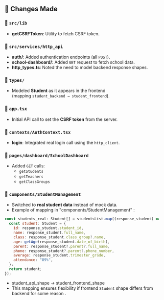 ## 📌 Changes Made

### 🔹 `src/lib`

- **getCSRFToken**: Utility to fetch CSRF token.

### 🔹 `src/services/http_api`

- **auth/**: Added authentication endpoints (all `POST`).
- **school-dashboard/**: Added `GET` request to fetch school data.
- **http_types.ts**: Noted the need to model backend response shapes.

### 🔹 `types/`

- Modeled **Student** as it appears in the frontend  
  (mapping `student_backend → student_frontend`).

### 🔹 `app.tsx`

- Initial API call to set the **CSRF token** from the server.

### 🔹 `contexts/AuthContext.tsx`

- **login**: Integrated real login call using the `http_client`.

### 🔹 `pages/dashboard/SchoolDashboard`

- Added `GET` calls:
  - `getStudents`
  - `getTeachers`
  - `getClassGroups`

### 🔹 `components/StudentManagement`

- Switched to **real student data** instead of mock data.
- Example of mapping in "components/StudentManagement" :

```js
const students_real: Student[] = studentsList.map((response_student) => {
  const student: Student = {
    id: response_student.student_id,
    name: response_student.full_name,
    class: response_student.class_group?.name,
    age: getAge(response_student.date_of_birth),
    parent: response_student?.parent?.full_name,
    phone: response_student?.parent?.phone_number,
    average: response_student.trimester_grade,
    attendance: "89%",
  };
  return student;
});
```

- student_api_shape → student_frontend_shape
- This mapping ensures flexibility if frontend `Student` shape differs from backend for some reason .
